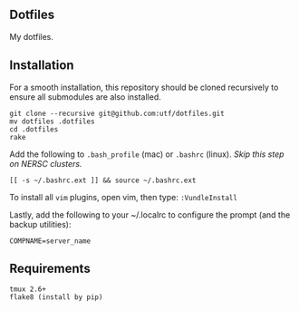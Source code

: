 Dotfiles
--------

My dotfiles.


Installation
-----------

For a smooth installation, this repository should be cloned recursively to ensure all submodules are also installed.

```
git clone --recursive git@github.com:utf/dotfiles.git
mv dotfiles .dotfiles
cd .dotfiles
rake
```

Add the following to `.bash_profile` (mac) or `.bashrc` (linux). *Skip this step on NERSC clusters.*

```
[[ -s ~/.bashrc.ext ]] && source ~/.bashrc.ext
```

To install all `vim` plugins, open vim, then type: `:VundleInstall`

Lastly, add the following to your ~/.localrc to configure the prompt (and the backup utilities):

```
COMPNAME=server_name
```

Requirements
------------

```
tmux 2.6+
flake8 (install by pip)
```
